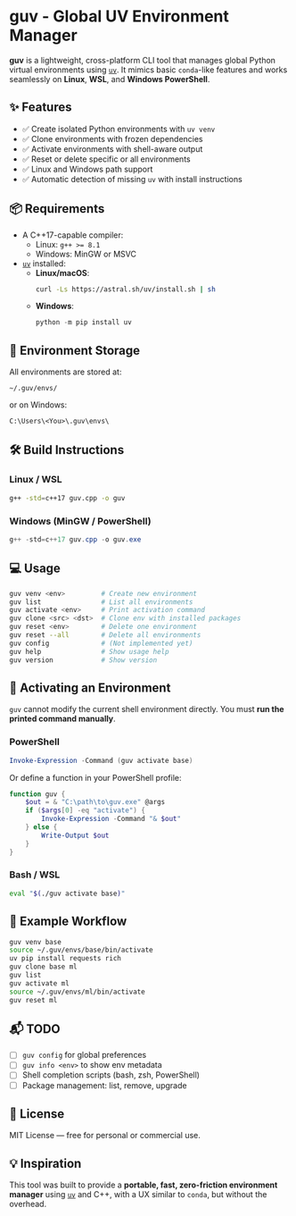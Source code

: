 # guv - Global UV Environment Manager

**guv** is a lightweight, cross-platform CLI tool that manages global Python virtual environments using [`uv`](https://github.com/astral-sh/uv). It mimics basic `conda`-like features and works seamlessly on **Linux**, **WSL**, and **Windows PowerShell**.

## ✨ Features

- ✅ Create isolated Python environments with `uv venv`
- ✅ Clone environments with frozen dependencies
- ✅ Activate environments with shell-aware output
- ✅ Reset or delete specific or all environments
- ✅ Linux and Windows path support
- ✅ Automatic detection of missing `uv` with install instructions

## 📦 Requirements

- A C++17-capable compiler:
  - Linux: `g++ >= 8.1`
  - Windows: MinGW or MSVC
- [`uv`](https://github.com/astral-sh/uv) installed:
  - **Linux/macOS**:
    ```bash
    curl -Ls https://astral.sh/uv/install.sh | sh
    ```
  - **Windows**:
    ```powershell
    python -m pip install uv
    ```

## 📂 Environment Storage

All environments are stored at:

```
~/.guv/envs/
```

or on Windows:

```
C:\Users\<You>\.guv\envs\
```

## 🛠 Build Instructions

### Linux / WSL

```bash
g++ -std=c++17 guv.cpp -o guv
```

### Windows (MinGW / PowerShell)

```powershell
g++ -std=c++17 guv.cpp -o guv.exe
```

## 💻 Usage

```bash
guv venv <env>         # Create new environment
guv list               # List all environments
guv activate <env>     # Print activation command
guv clone <src> <dst>  # Clone env with installed packages
guv reset <env>        # Delete one environment
guv reset --all        # Delete all environments
guv config             # (Not implemented yet)
guv help               # Show usage help
guv version            # Show version
```

## 🧠 Activating an Environment

`guv` cannot modify the current shell environment directly. You must **run the printed command manually**.

### PowerShell

```powershell
Invoke-Expression -Command (guv activate base)
```

Or define a function in your PowerShell profile:

```powershell
function guv {
    $out = & "C:\path\to\guv.exe" @args
    if ($args[0] -eq "activate") {
        Invoke-Expression -Command "& $out"
    } else {
        Write-Output $out
    }
}
```

### Bash / WSL

```bash
eval "$(./guv activate base)"
```

## 🧪 Example Workflow

```bash
guv venv base
source ~/.guv/envs/base/bin/activate
uv pip install requests rich
guv clone base ml
guv list
guv activate ml
source ~/.guv/envs/ml/bin/activate
guv reset ml
```

## 📬 TODO

- [ ] `guv config` for global preferences
- [ ] `guv info <env>` to show env metadata
- [ ] Shell completion scripts (bash, zsh, PowerShell)
- [ ] Package management: list, remove, upgrade

## 📝 License

MIT License — free for personal or commercial use.

## 💡 Inspiration

This tool was built to provide a **portable, fast, zero-friction environment manager** using [`uv`](https://github.com/astral-sh/uv) and C++, with a UX similar to `conda`, but without the overhead.
